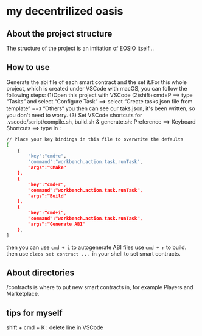 # my decentrilized oasis 
## About the project structure
The structure of the project is an imitation of EOSIO itself...

## How to use
Generate the abi file of each smart contract and the set it.For this whole project, which is created under VSCode with macOS, you can follow the following steps:
        (1)Open this project with VSCode
        (2)shift+cmd+P ==> type “Tasks” and select “Configure Task“ ==> select “Create tasks.json file from template” ==》 “Others“
you then can see our taks.json, it's been written, so you don't need to worry.
        (3) Set VSCode shortcuts for .vscode/script/compile.sh, build.sh & generate.sh:
Preference ==> Keyboard Shortcuts ==> type in :
```bash 
// Place your key bindings in this file to overwrite the defaults
[
    {
        "key":"cmd+e",
        "command":"workbench.action.task.runTask",
        "args":"CMake"
    },
    {
        "key":"cmd+r",
        "command":"workbench.action.task.runTask",
        "args":"Build"
    },
    {
        "key":"cmd+i",
        "command":"workbench.action.task.runTask",
        "args":"Generate ABI"
    },
]
```
then you can use ```cmd + i``` to autogenerate ABI files
use ```cmd + r``` to build.
then use ```cleos set contract ... ```in your shell to set smart contracts.

## About directories
/contracts is where to put new smart contracts in, for example Players and Marketplace.

## tips for myself
shift + cmd + K  : delete line in VSCode
